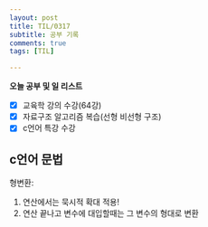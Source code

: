 ```yaml
---
layout: post
title: TIL/0317
subtitle: 공부 기록
comments: true
tags: [TIL]

---
```


**오늘 공부 및  일 리스트**

 - [x] 교육학 강의 수강(64강)
 - [x] 자료구조 알고리즘 복습(선형 비선형 구조)
 - [x] c언어 특강 수강 
 
## c언어 문법
형변환: 
1. 연산에서는 묵시적 확대 적용!
2. 연산 끝나고 변수에 대입할때는 그 변수의 형대로 변환
